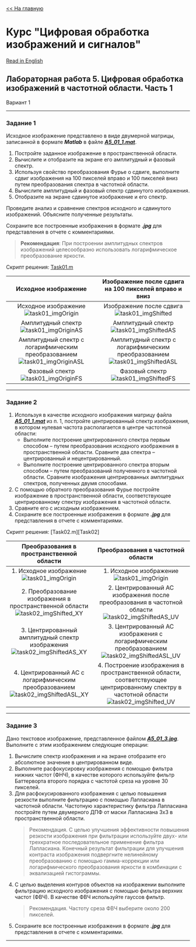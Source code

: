 [<< На главную][main_ru] 

# Курс "Цифровая обработка изображений и сигналов"
[Read in English][en]

## Лабораторная работа 5. Цифровая обработка изображений в частотной области. Часть 1
Вариант 1


---
### Задание 1
Исходное изображение представлено в виде двумерной матрицы, записанной в формате ***Matlab*** в файле [***A5_01_1.mat***][source01].
1. Постройте заданное изображение в пространственной области.
2. Вычислите и отобразите на экране его амплитудный и фазовый спектр.
3. Используя свойство преобразования Фурье о сдвиге, выполните сдвиг изображения на 100 пикселей вправо и 100 пикселей вниз путем преобразования спектра в частотной области.
4. Вычислите амплитудный и фазовый спектр сдвинутого изображения. 
5. Отобразите на экране сдвинутое изображение и его спектр.

Проведите анализ и сравнение спектров исходного и сдвинутого изображений. Объясните полученные результаты.

Сохраните все построенные изображения в формате ***.jpg*** для представления в отчете с комментариями.

> **Рекомендация**: При построении амплитудных спектров изображений целесообразно использовать логарифмическое преобразование яркости.

Скрипт решения: [Task01.m][Task01]

|Исходное изображение|Изображение после сдвига на 100 пикселей вправо и вниз|
|:---:|:---:|
|Исходное изображение<br>![task01_imgOrigin]|Изображение после сдвига<br>![task01_imgShifted]|
|Амплитудный спектр<br>![task01_imgOriginAS]|Амплитудный спектр<br>![task01_imgShiftedAS]|
|Амплитудный спектр с логарифмическим преобразованием<br>![task01_imgOriginASL]|Амплитудный спектр с логарифмическим преобразованием<br>![task01_imgShiftedASL]|
|Фазовый спектр<br>![task01_imgOriginFS]|Фазовый спектр<br>![task01_imgShiftedFS]|


---
### Задание 2
1. Используя в качестве исходного изображения матрицу файла [***A5_01_1.mat***][source01]  из п. 1,  постройте центрированный спектр изображения, в котором нулевая частота располагается в центре частотной области:
    - Выполните построение центрированного спектра первым способом – путем преобразования исходного изображения в пространственной области. Сравните два спектра – центрированный и нецентрированный. 
    - Выполните построение центрированного спектра вторым способом – путем преобразований полученного в частотной области. Сравните изображения центрированных амплитудных спектров, полученных двумя способами.
2. С помощью обратного преобразования Фурье постройте изображение в пространственной области, соответствующее центрированному спектру изображения в частотной области.
3. Сравните его с исходным изображением.
4. Сохраните все построенные изображения в формате ***.jpg*** для представления в отчете с комментариями.

Скрипт решения: [Task02.m][Task02]

|Преобразования в пространственной области|Преобразования в частотной области|
|:---:|:---:|
|1. Исходное изображение<br>![task01_imgOrigin]|1. Исходное изображение<br>![task01_imgOrigin]|
|2. Преобразование изображения в пространственной области<br>![task02_imgShifted_XY]|2. Центрированный АС изображения после преобразования в частотной области<br>![task02_imgShiftedAS_UV]|
|3. Центрированный амплитудный спектр изображения<br>![task02_imgShiftedAS_XY]|3. Центрированный АС изображения с логарифмическим преобразованием<br>![task02_imgShiftedASL_UV]|
|4. Центрированный АС с логарифмическим преобразованием<br>![task02_imgShiftedASL_XY]|4. Построение изображения в пространственной области, соответствующее центрированному спектру в частотной области<br>![task02_imgShifted_UV]|


---
### Задание 3
Дано текстовое изображение, представленное файлом [***A5_01_3.jpg***][source02]. Выполните с этим изображением следующие операции:
1. Вычислите спектр изображения и на экране отобразите его абсолютное значение в центрированном виде.
2. Выполните расфокусировку изображения с помощью фильтра нижних частот (ФНЧ), в качестве которого используйте фильтр Баттерворта второго порядка с частотой среза на уровне 30 пикселей.
3. Для расфокусированного изображения с целью повышения резкости выполните фильтрацию с помощью Лапласиана в частотной области. Частотную характеристику фильтра Лапласиана постройте путем двумерного ДПФ от маски Лапласиана 3х3 в пространственной области.
    >Рекомендация. С целью улучшения эффективности повышения резкости изображения при фильтрации используйте двух- или трехкратное последовательное применение фильтра Лапласиана. Конечный результат фильтрации для улучшения контраста изображения подвергните нелинейному преобразованию с помощью гамма-коррекции или логарифмического преобразования яркости в комбинации с эквализацией гистограммы.
4. С целью выделения контуров объектов на изображении выполните фильтрацию исходного изображения с помощью фильтра верхних частот (ФВЧ). В качестве ФВЧ используйте гауссов фильтр.
    >Рекомендация. Частоту среза ФВЧ выберите около 200 пикселей.
5. Сохраните все построенные изображения в формате ***.jpg*** для представления в отчете с комментариями.




---
[en]: README.md
[ru]: README-ru.md

[main_en]: ../README.md
[main_ru]: ../README-ru.md

[Task01]: Task01.m

[source01]: resources/A5_01_1.mat
[source02]: resources/A5_01_3.jpg

[task01_imgOrigin]: results/lab05_opt01_task01_imgOrigin.jpg
[task01_imgOriginAS]: results/lab05_opt01_task01_imgOriginAS.jpg
[task01_imgOriginASL]: results/lab05_opt01_task01_imgOriginASL.jpg
[task01_imgOriginFS]: results/lab05_opt01_task01_imgOriginFS.jpg

[task01_imgShifted]: results/lab05_opt01_task01_imgShifted.jpg
[task01_imgShiftedAS]: results/lab05_opt01_task01_imgShiftedAS.jpg
[task01_imgShiftedASL]: results/lab05_opt01_task01_imgShiftedASL.jpg
[task01_imgShiftedFS]: results/lab05_opt01_task01_imgShiftedFS.jpg

[task02_imgShifted_XY]: results/lab05_opt01_task02_imgShifted_XY.jpg
[task02_imgShiftedAS_XY]: results/lab05_opt01_task02_imgShiftedAS_XY.jpg
[task02_imgShiftedASL_XY]: results/lab05_opt01_task02_imgShiftedASL_XY.jpg

[task02_imgShifted_UV]: results/lab05_opt01_task02_imgShifted_UV.jpg
[task02_imgShiftedAS_UV]: results/lab05_opt01_task02_imgShiftedAS_UV.jpg
[task02_imgShiftedASL_UV]: results/lab05_opt01_task02_imgShiftedASL_UV.jpg